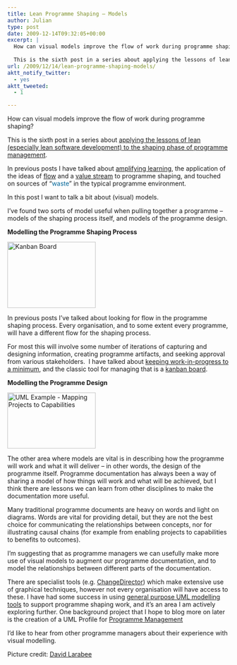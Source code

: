 ```yaml
---
title: Lean Programme Shaping – Models
author: Julian
type: post
date: 2009-12-14T09:32:05+00:00
excerpt: |
  How can visual models improve the flow of work during programme shaping?
  
  This is the sixth post in a series about applying the lessons of lean (especially lean software development) to the shaping phase of programme managem
url: /2009/12/14/lean-programme-shaping-models/
aktt_notify_twitter:
  - yes
aktt_tweeted:
  - 1

---
```

How can visual models improve the flow of work during programme shaping?

This is the sixth post in a series about [applying the lessons of lean (especially lean software development) to the shaping phase of programme management][1].

In previous posts I have talked about [amplifying learning][2], the application of the ideas of [flow][3] and a [value stream][4] to programme shaping, and touched on sources of “<a style="color: #006699; text-decoration: none;" href="https://www.synesthesia.co.uk/blog/archives/2009/11/05/lean-programme-shaping-exploring-waste/">waste</a>” in the typical programme environment.

In this post I want to talk a bit about (visual) models.

I’ve found two sorts of model useful when pulling together a programme – models of the shaping process itself, and models of the programme design.

**Modelling the Programme Shaping Process**

<img class="floatleftmargin" src="http://farm4.static.flickr.com/3043/2740704314_baa5d86c44.jpg" border="0" alt="Kanban Board" width="200" height="150" />

In previous posts I’ve talked about looking for flow in the programme shaping process. Every organisation, and to some extent every programme, will have a different flow for the shaping process.

For most this will involve some number of iterations of capturing and designing information, creating programme artifacts, and seeking approval from various stakeholders.  I have talked about [keeping work-in-progress to a minimum][5], and the classic tool for managing that is a [kanban board][6].

**Modelling the Programme Design**

<img class="floatrightmargin size-medium wp-image-1732" title="UML Example - Mapping Projects to Capabilities" src="https://www.synesthesia.co.uk/blog/wp-content/uploads/2009/12/UML-Example-Mapping-Projects-to-Capabilities-300x190.jpg" alt="UML Example - Mapping Projects to Capabilities" width="200" height="127" />

The other area where models are vital is in describing how the programme will work and what it will deliver – in other words, the design of the programme itself. Programme documentation has always been a way of sharing a model of how things will work and what will be achieved, but I think there are lessons we can learn from other disciplines to make the documentation more useful.

Many traditional programme documents are heavy on words and light on diagrams. Words are vital for providing detail, but they are not the best choice for communicating the relationships between concepts, nor for illustrating causal chains (for example from enabling projects to capabilities to benefits to outcomes).

I’m suggesting that as programme managers we can usefully make more use of visual models to augment our programme documentation, and to model the relationships between different parts of the documentation.

There are specialist tools (e.g. [ChangeDirector][7]) which make extensive use of graphical techniques, however not every organisation will have access to these. I have had some success in using [general purpose UML modelling tools][8] to support programme shaping work, and it’s an area I am actively exploring further. One background project that I hope to blog more on later is the creation of a UML Profile for <a class="zem_slink" title="Program management" rel="wikipedia" href="http://en.wikipedia.org/wiki/Program_management">Programme Management</a>

I&#8217;d like to hear from other programme managers about their experience with visual modelling.

Picture credit: <a href="http://www.flickr.com/photos/laribee/2740704314/" target="_blank">David Larabee</a>

<div class="zemanta-pixie" style="margin-top: 10px; height: 15px;">
  <img class="zemanta-pixie-img" style="border: none; float: right;" src="http://img.zemanta.com/pixy.gif?x-id=a70f78d1-6218-4838-b71f-3c1b82286049" alt="" /><span class="zem-script more-info pretty-attribution"></span>
</div>

 [1]: https://www.synesthesia.co.uk/blog/archives/2009/10/25/agile-programme-shaping-first-thoughts/
 [2]: https://www.synesthesia.co.uk/blog/archives/2009/11/19/lean-programme-shaping-amplifying-learning/
 [3]: https://www.synesthesia.co.uk/blog/archives/2009/11/05/lean-programme-shaping-more-on-flow/
 [4]: https://www.synesthesia.co.uk/blog/archives/2009/11/03/lean-programme-shaping-finding-the-value-stream/
 [5]: https://www.synesthesia.co.uk/blog/archives/2009/11/05/lean-programme-shaping-exploring-waste/
 [6]: http://www.infoq.com/articles/agile-kanban-boards
 [7]: http://www.changedirector.com/Solutions
 [8]: http://www.sparxsystems.com.au/
